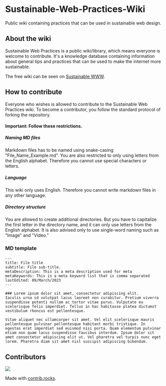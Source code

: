 # Sustainable-Web-Practices-Wiki
Public wiki containing practices that can be used in sustainable web design.

## About the wiki
Sustainable Web Practices is a public wiki/library, which means everyone is welcome to contribute. It's a knowledge database containing information about general tips and practices that can be used to make the internet more sustainable.

The free wiki can be seen on [Sustainable WWW](https://sustainablewww.org/wiki). 

## How to contribute
Everyone who wishes is allowed to contribute to the Sustainable Web Practices wiki. To become a contributor, you follow the standard protocol of forking the repository.

#### Important: Follow these restrictions.
##### Naming MD files
Markdown files has to be named using snake-casing   "File_Name_Example.md". You are also restricted to only using letters from the English alphabet. Therefore you cannot use special characters or letters.

##### Language 
This wiki only uses English. Therefore you cannot write markdown files in any other language.

##### Directory structure 
You are allowed to create additional directories. But you have to capitalize the first letter in the directory name, and it can only use letters from the English alphabet. It is also advised only to use single-word naming such as "Image" and "Video."

### MD template
```
---
title: File title
subtitle: File sub-title.
metaDescription: This is a meta description used for meta
metaKeywords: This is a meta keyword list that is comma separated
lastEdited: 09/March/2023
---

### Lorem ipsum dolor sit amet, consectetur adipiscing elit.
Iaculis urna id volutpat lacus laoreet non curabitur. Pretium viverra suspendisse potenti nullam ac tortor vitae purus. Vulputate eu scelerisque felis imperdiet. Tellus in hac habitasse platea dictumst vestibulum rhoncus est pellentesque.

Vitae aliquet nec ullamcorper sit amet. Vel elit scelerisque mauris pellentesque pulvinar pellentesque habitant morbi tristique. In egestas erat imperdiet sed euismod nisi porta. Quam elementum pulvinar etiam non quam lacus suspendisse faucibus interdum. Ipsum dolor sit amet consectetur adipiscing elit ut. Vel pharetra vel turpis nunc eget lorem. Pharetra diam sit amet nisl suscipit adipiscing bibendum.
```

## Contributors
<a href="https://github.com/Sustainable-WWW/Sustainable-Web-Practices-Wiki/graphs/contributors">
  <img src="https://contrib.rocks/image?repo=Sustainable-WWW/Sustainable-Web-Practices-Wiki" />
</a>

Made with [contrib.rocks](https://contrib.rocks).
